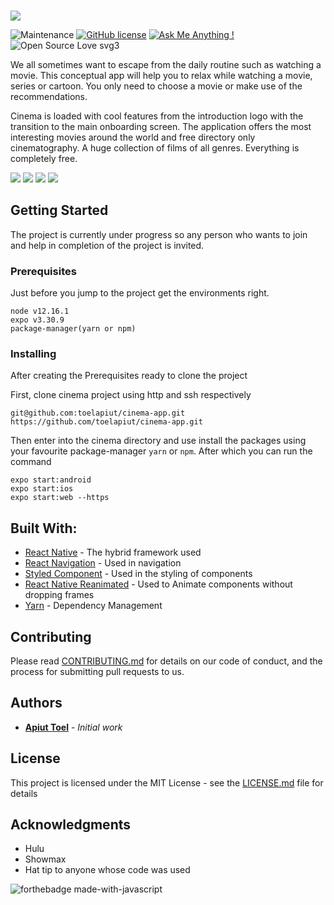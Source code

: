 
###
![](https://user-images.githubusercontent.com/28382424/82616382-b083fa00-9bd5-11ea-9639-d41bd23bca55.png)

![Maintenance](https://img.shields.io/badge/Maintained%3F-yes-green.svg)
[![GitHub license](https://img.shields.io/github/license/Naereen/StrapDown.js.svg)](https://github.com/toelapiut/cinema/LICENSE)
[![Ask Me Anything !](https://img.shields.io/badge/Ask%20me-anything-1abc9c.svg)](https://GitHub.com/toelapiut)
![Open Source Love svg3](https://badges.frapsoft.com/os/v3/open-source.svg?v=103)

We all sometimes want to escape from the daily routine such as watching a movie. This conceptual  app will help you to 
relax while watching a movie, series or cartoon. You only need to choose a movie or make use of the recommendations.

Cinema is loaded with cool features from the introduction logo with the transition to the main onboarding screen. 
The application offers the most interesting movies around the world and free directory only cinematography. A huge 
collection of films of all genres. Everything is completely free.


![](./assets/images/screenshots/signup.png)
![](./assets/images/screenshots/onboarding.png)
![](./assets/images/screenshots/main.png)
![](./assets/images/screenshots/search.png)

## Getting Started

The project is currently under progress so any person who wants to join and help in completion of the project is invited.

### Prerequisites
Just before you jump to the project get the environments right.

```
node v12.16.1
expo v3.30.9
package-manager(yarn or npm)
```

### Installing

After creating the Prerequisites ready to clone the project

First, clone cinema project using http and ssh respectively

```
git@github.com:toelapiut/cinema-app.git
https://github.com/toelapiut/cinema-app.git
```

Then enter into the cinema directory and use install the packages using your favourite package-manager ```yarn``` or 
```npm```. 
After which you can run the command 

```cookie
expo start:android
expo start:ios
expo start:web --https
```

## Built With:

* [React Native](https://reactnative.dev/) - The hybrid framework used
* [React Navigation](https://rometools.github.io/rome/) - Used in navigation
* [Styled Component](https://styled-components.com/docs/basics#react-native) - Used in the styling of components
* [React Native Reanimated](https://rometools.github.io/rome/) - Used to Animate components without dropping frames
* [Yarn](https://yarnpkg.com/) - Dependency Management

## Contributing

Please read [CONTRIBUTING.md](CONTRIBUTING.md) for details on our code of conduct, and the process for submitting pull requests to us.


## Authors

* **[Apiut Toel](https://github.com/toelapiut)** - *Initial work*


## License

This project is licensed under the MIT License - see the [LICENSE.md](LICENSE.md) file for details

## Acknowledgments

* Hulu
* Showmax
* Hat tip to anyone whose code was used


![forthebadge made-with-javascript](http://ForTheBadge.com/images/badges/made-with-javascript.svg)

